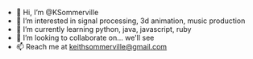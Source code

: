 - 👋 Hi, I’m @KSommerville
- 👀 I’m interested in signal processing, 3d animation, music production
- 🌱 I’m currently learning python, java, javascript, ruby
- 💞️ I’m looking to collaborate on... we'll see
- 📫 Reach me at keithsommerville@gmail.com

<!---
KSommerville/KSommerville is a ✨ special ✨ repository because its `README.md` (this file) appears on your GitHub profile.
You can click the Preview link to take a look at your changes.
--->
